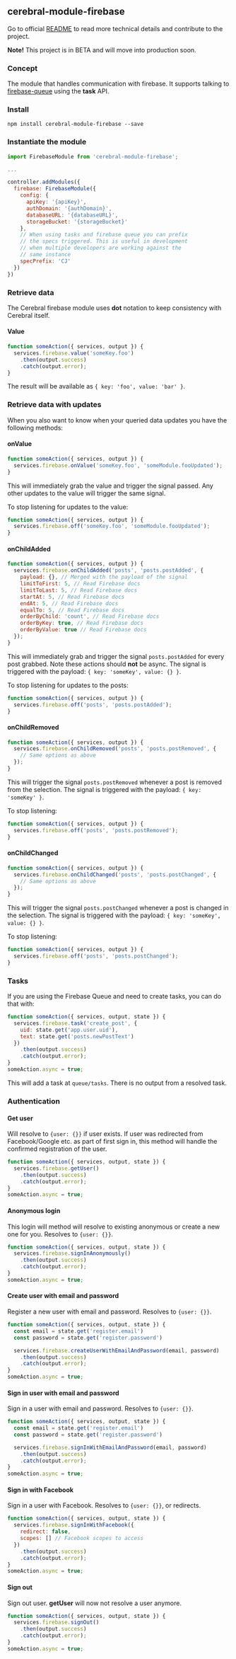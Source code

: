 ## cerebral-module-firebase

Go to official [README](https://github.com/cerebral/cerebral-module-firebase/blob/master/README.md) to read more technical details and contribute to the project.

**Note!** This project is in BETA and will move into production soon.

### Concept
The module that handles communication with firebase. It supports talking to [firebase-queue](https://github.com/firebase/firebase-queue) using the **task** API.

### Install
`npm install cerebral-module-firebase --save`

### Instantiate the module
```javascript
import FirebaseModule from 'cerebral-module-firebase';

...

controller.addModules({
  firebase: FirebaseModule({
    config: {
      apiKey: '{apiKey}',
      authDomain: '{authDomain}',
      databaseURL: '{databaseURL}',
      storageBucket: '{storageBucket}'
    },
    // When using tasks and firebase queue you can prefix
    // the specs triggered. This is useful in development
    // when multiple developers are working against the
    // same instance
    specPrefix: 'CJ'
  })
})
```

### Retrieve data
The Cerebral firebase module uses **dot** notation to keep consistency with Cerebral itself.

#### Value
```js
function someAction({ services, output }) {
  services.firebase.value('someKey.foo')
    .then(output.success)
    .catch(output.error);
}
```
The result will be available as `{ key: 'foo', value: 'bar' }`.

### Retrieve data with updates
When you also want to know when your queried data updates you have the following methods:

#### onValue
```js
function someAction({ services, output }) {
  services.firebase.onValue('someKey.foo', 'someModule.fooUpdated');
}
```
This will immediately grab the value and trigger the signal passed. Any other updates to the value will trigger the same signal.

To stop listening for updates to the value:
```js
function someAction({ services, output }) {
  services.firebase.off('someKey.foo', 'someModule.fooUpdated');
}
```

#### onChildAdded
```js
function someAction({ services, output }) {
  services.firebase.onChildAdded('posts', 'posts.postAdded', {
    payload: {}, // Merged with the payload of the signal
    limitToFirst: 5, // Read Firebase docs
    limitToLast: 5, // Read Firebase docs
    startAt: 5, // Read Firebase docs
    endAt: 5, // Read Firebase docs
    equalTo: 5, // Read Firebase docs
    orderByChild: 'count', // Read Firebase docs
    orderByKey: true, // Read Firebase docs
    orderByValue: true // Read Firebase docs
  });
}
```
This will immediately grab and trigger the signal `posts.postAdded` for every post grabbed. Note these actions should **not** be async. The signal is triggered with the payload: `{ key: 'someKey', value: {} }`.

To stop listening for updates to the posts:
```js
function someAction({ services, output }) {
  services.firebase.off('posts', 'posts.postAdded');
}
```

#### onChildRemoved
```js
function someAction({ services, output }) {
  services.firebase.onChildRemoved('posts', 'posts.postRemoved', {
    // Same options as above
  });
}
```
This will trigger the signal `posts.postRemoved` whenever a post is removed from the selection. The signal is triggered with the payload: `{ key: 'someKey' }`.

To stop listening:
```js
function someAction({ services, output }) {
  services.firebase.off('posts', 'posts.postRemoved');
}
```

#### onChildChanged
```js
function someAction({ services, output }) {
  services.firebase.onChildChanged('posts', 'posts.postChanged', {
    // Same options as above
  });
}
```
This will trigger the signal `posts.postChanged` whenever a post is changed in the selection. The signal is triggered with the payload: `{ key: 'someKey', value: {} }`.

To stop listening:
```js
function someAction({ services, output }) {
  services.firebase.off('posts', 'posts.postChanged');
}
```

### Tasks
If you are using the Firebase Queue and need to create tasks, you can do that with:

```js
function someAction({ services, output, state }) {
  services.firebase.task('create_post', {
    uid: state.get('app.user.uid'),
    text: state.get('posts.newPostText')
  })
    .then(output.success)
    .catch(output.error);
}
someAction.async = true;
```

This will add a task at `queue/tasks`. There is no output from a resolved task.

### Authentication

#### Get user
Will resolve to `{user: {}}` if user exists. If user was redirected from Facebook/Google etc. as part of first sign in, this method will handle the confirmed registration of the user.

```js
function someAction({ services, output, state }) {
  services.firebase.getUser()
    .then(output.success)
    .catch(output.error);
}
someAction.async = true;
```

#### Anonymous login
This login will method will resolve to existing anonymous or create a new one for you. Resolves to `{user: {}}`.

```js
function someAction({ services, output, state }) {
  services.firebase.signInAnonymously()
    .then(output.success)
    .catch(output.error);
}
someAction.async = true;
```

#### Create user with email and password
Register a new user with email and password. Resolves to `{user: {}}`.

```js
function someAction({ services, output, state }) {
  const email = state.get('register.email')
  const password = state.get('register.password')

  services.firebase.createUserWithEmailAndPassword(email, password)
    .then(output.success)
    .catch(output.error);
}
someAction.async = true;
```

#### Sign in user with email and password
Sign in a user with email and password. Resolves to `{user: {}}`.

```js
function someAction({ services, output, state }) {
  const email = state.get('register.email')
  const password = state.get('register.password')

  services.firebase.signInWithEmailAndPassword(email, password)
    .then(output.success)
    .catch(output.error);
}
someAction.async = true;
```

#### Sign in with Facebook
Sign in a user with Facebook. Resolves to `{user: {}}`, or redirects.

```js
function someAction({ services, output, state }) {
  services.firebase.signInWithFacebook({
    redirect: false,
    scopes: [] // Facebook scopes to access
  })
    .then(output.success)
    .catch(output.error);
}
someAction.async = true;
```

#### Sign out
Sign out user. **getUser** will now not resolve a user anymore.

```js
function someAction({ services, output, state }) {
  services.firebase.signOut()
    .then(output.success)
    .catch(output.error);
}
someAction.async = true;
```
